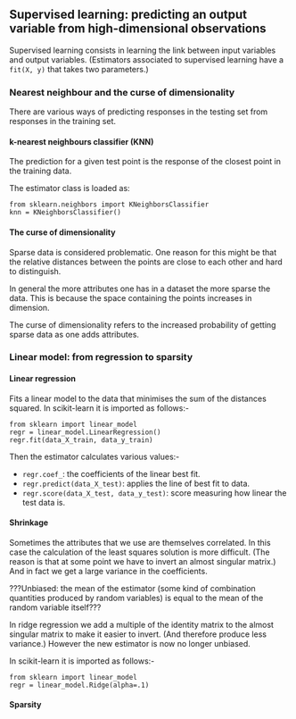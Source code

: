 ## Supervised learning: predicting an output variable from high-dimensional observations

Supervised learning consists in learning the link between input variables and output variables.
(Estimators associated to supervised learning have a `fit(X, y)` that takes two parameters.)

### Nearest neighbour and the curse of dimensionality

There are various ways of predicting responses in the testing set from responses in the training set.

#### k-nearest neighbours classifier (KNN)

The prediction for a given test point is the response of the closest point in the training data.

The estimator class is loaded as:

```
from sklearn.neighbors import KNeighborsClassifier
knn = KNeighborsClassifier()
```

#### The curse of dimensionality

Sparse data is considered problematic.
One reason for this might be that the relative distances between the points are close to each other and hard to distinguish.

In general the more attributes one has in a dataset the more sparse the data.
This is because the space containing the points increases in dimension.

The curse of dimensionality refers to the increased probability of getting sparse data as one adds attributes.

### Linear model: from regression to sparsity

#### Linear regression

Fits a linear model to the data that minimises the sum of the distances squared.
In scikit-learn it is imported as follows:-

```
from sklearn import linear_model
regr = linear_model.LinearRegression()
regr.fit(data_X_train, data_y_train)
```

Then the estimator calculates various values:-
* `regr.coef_`: the coefficients of the linear best fit.
* `regr.predict(data_X_test)`: applies the line of best fit to data.
* `regr.score(data_X_test, data_y_test)`: score measuring how linear the test data is.

#### Shrinkage

Sometimes the attributes that we use are themselves correlated.
In this case the calculation of the least squares solution is more difficult.
(The reason is that at some point we have to invert an almost singular matrix.)
And in fact we get a large variance in the coefficients.

???Unbiased: the mean of the estimator (some kind of combination quantities produced by random variables) is equal to the mean of the random variable itself???

In ridge regression we add a multiple of the identity matrix to the almost singular matrix to make it easier to invert.
(And therefore produce less variance.)
However the new estimator is now no longer unbiased.

In scikit-learn it is imported as follows:-

```
from sklearn import linear_model
regr = linear_model.Ridge(alpha=.1)
```

#### Sparsity

